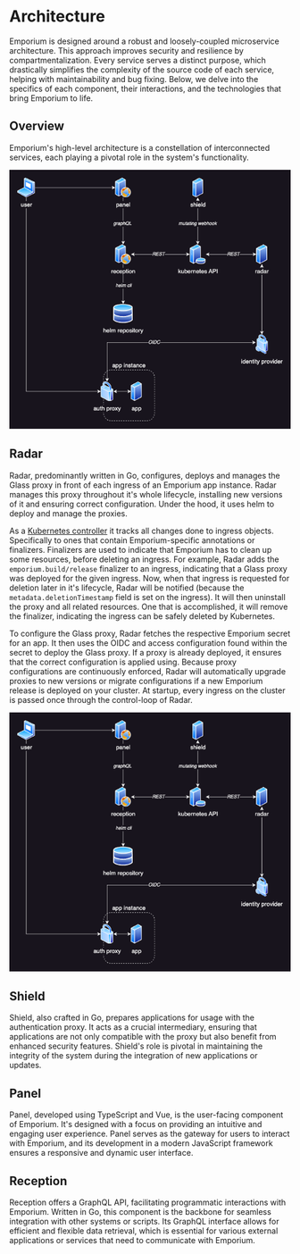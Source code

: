 # Architecture

Emporium is designed around a robust and loosely-coupled microservice architecture. This approach improves security and resilience by compartmentalization. Every service serves a distinct purpose, which drastically simplifies the complexity of the source code of each service, helping with maintainability and bug fixing. Below, we delve into the specifics of each component, their interactions, and the technologies that bring Emporium to life.

## Overview

Emporium's high-level architecture is a constellation of interconnected services, each playing a pivotal role in the system's functionality.

![Architecture overview](../img/architecture.png)

## Radar

Radar, predominantly written in Go, configures, deploys and manages the Glass proxy in front of each ingress of an Emporium app instance. Radar manages this proxy throughout it's whole lifecycle, installing new versions of it and ensuring correct configuration. Under the hood, it uses helm to deploy and manage the proxies.

As a [Kubernetes controller](https://kubernetes.io/docs/concepts/architecture/controller/) it tracks all changes done to ingress objects. Specifically to ones that contain Emporium-specific annotations or finalizers. Finalizers are used to indicate that Emporium has to clean up some resources, before deleting an ingress. For example, Radar adds the `emporium.build/release` finalizer to an ingress, indicating that a Glass proxy was deployed for the given ingress. Now, when that ingress is requested for deletion later in it's lifecycle, Radar will be notified (because the `metadata.deletionTimestamp` field is set on the ingress). It will then uninstall the proxy and all related resources. One that is accomplished, it will remove the finalizer, indicating the ingress can be safely deleted by Kubernetes.

To configure the Glass proxy, Radar fetches the respective Emporium secret for an app. It then uses the OIDC and access configuration found within the secret to deploy the Glass proxy. If a proxy is already deployed, it ensures that the correct configuration is applied using. Because proxy configurations are continuously enforced, Radar will automatically upgrade proxies to new versions or migrate configurations if a new Emporium release is deployed on your cluster. At startup, every ingress on the cluster is passed once through the control-loop of Radar.

![Radar flow chart](../img/architecture.png)

## Shield

Shield, also crafted in Go, prepares applications for usage with the authentication proxy. It acts as a crucial intermediary, ensuring that applications are not only compatible with the proxy but also benefit from enhanced security features. Shield's role is pivotal in maintaining the integrity of the system during the integration of new applications or updates.

## Panel

Panel, developed using TypeScript and Vue, is the user-facing component of Emporium. It's designed with a focus on providing an intuitive and engaging user experience. Panel serves as the gateway for users to interact with Emporium, and its development in a modern JavaScript framework ensures a responsive and dynamic user interface.

## Reception

Reception offers a GraphQL API, facilitating programmatic interactions with Emporium. Written in Go, this component is the backbone for seamless integration with other systems or scripts. Its GraphQL interface allows for efficient and flexible data retrieval, which is essential for various external applications or services that need to communicate with Emporium.